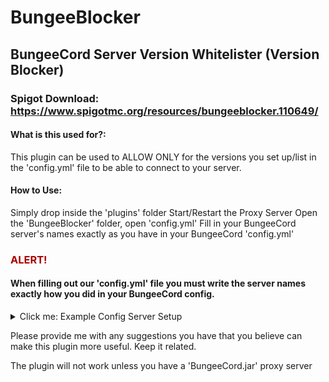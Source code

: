 # BungeeBlocker
## BungeeCord Server Version Whitelister (Version Blocker)
### Spigot Download: https://www.spigotmc.org/resources/bungeeblocker.110649/

#### What is this used for?:
This plugin can be used to ALLOW ONLY for the versions you set up/list in the 'config.yml' file to be able to connect to your server.

#### How to Use:
Simply drop inside the 'plugins' folder
Start/Restart the Proxy Server
Open the 'BungeeBlocker' folder, open 'config.yml'
Fill in your BungeeCord server's names exactly as you have in your BungeeCord 'config.yml'
​
<h3 style="color:#AA0000;">ALERT!</h3> <h4>When filling out our 'config.yml' file you must write the server names exactly how you did in your BungeeCord config.</h4>

<details>
  <summary>Click me: Example Config Server Setup</summary>
  
servers: #you may not list the server, and BungeeBlocker will not interact with it
  anarchy: #only allows for the 4 following versions too connect
    - "762" #will be read as 1.19.4
    - "757"
    - "755"
    - "1.20" #will be read as 763
  teams: #only allows two versions too connect
    - "1.8" #will be read as 47
    - "5" #1.7
  
</details>

Please provide me with any suggestions you have that you believe can make this plugin more useful. Keep it related.

The plugin will not work unless you have a 'BungeeCord.jar' proxy server

